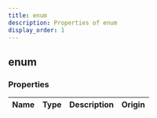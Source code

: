 ```yaml
---
title: enum
description: Properties of enum
display_order: 1
---
```


## enum

### Properties

| Name | Type | Description | Origin |
|------|------|-------------|--------|


